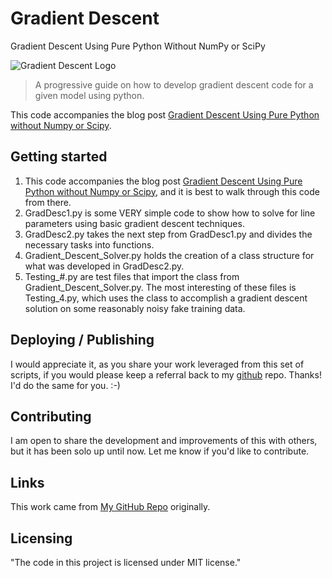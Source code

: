 # Gradient Descent
Gradient Descent Using Pure Python Without NumPy or SciPy

![Gradient Descent Logo](https://github.com/ThomIves/GradientDescentPurePy/blob/master/Gradient_Descent_Logo.png)
> A progressive guide on how to develop gradient descent code for a given model using python.

This code accompanies the blog post [Gradient Descent Using Pure Python without Numpy or Scipy](https://integratedmlai.com/gradient-descent-using-pure-python-without-numpy-or-scipy/).

## Getting started

1. This code accompanies the blog post [Gradient Descent Using Pure Python without Numpy or Scipy](https://integratedmlai.com/gradient-descent-using-pure-python-without-numpy-or-scipy/), and it is best to walk through this code from there.
2. GradDesc1.py is some VERY simple code to show how to solve for line parameters using basic gradient descent techniques.
3. GradDesc2.py takes the next step from GradDesc1.py and divides the necessary tasks into functions.
4. Gradient_Descent_Solver.py holds the creation of a class structure for what was developed in GradDesc2.py.
5. Testing_#.py are test files that import the class from Gradient_Descent_Solver.py.
The most interesting of these files is Testing_4.py, which uses the class to accomplish a gradient descent solution on some reasonably noisy fake training data.

## Deploying / Publishing

I would appreciate it, as you share your work leveraged from this set of scripts, if you would please keep a referral back to my [github](https://github.com/ThomIves/GradientDescentPurePy) repo. Thanks! I'd do the same for you. :-)

## Contributing

I am open to share the development and improvements of this with others, but it has been solo up until now. Let me know if you'd like to contribute.

## Links

This work came from [My GitHub Repo](https://github.com/ThomIves/GradientDescentPurePy) originally.

## Licensing

"The code in this project is licensed under MIT license."
